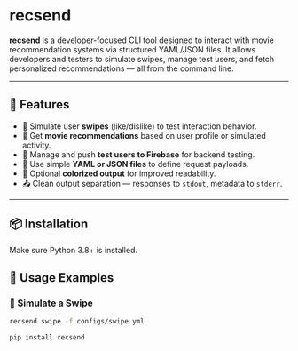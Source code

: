 # recsend

**recsend** is a developer-focused CLI tool designed to interact with movie recommendation systems via structured YAML/JSON files. It allows developers and testers to simulate swipes, manage test users, and fetch personalized recommendations — all from the command line.

---

## 🚀 Features

- 🔄 Simulate user **swipes** (like/dislike) to test interaction behavior.
- 🎯 Get **movie recommendations** based on user profile or simulated activity.
- 🔐 Manage and push **test users to Firebase** for backend testing.
- 📁 Use simple **YAML or JSON files** to define request payloads.
- 🌈 Optional **colorized output** for improved readability.
- 📤 Clean output separation — responses to `stdout`, metadata to `stderr`.

---

## 📦 Installation

Make sure Python 3.8+ is installed.




## 📄 Usage Examples

### 🔄 Simulate a Swipe

```bash
recsend swipe -f configs/swipe.yml

pip install recsend
